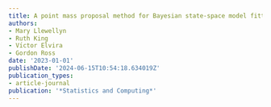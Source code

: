 ```yaml
---
title: A point mass proposal method for Bayesian state-space model fitting
authors:
- Mary Llewellyn
- Ruth King
- Vı́ctor Elvira
- Gordon Ross
date: '2023-01-01'
publishDate: '2024-06-15T10:54:18.634019Z'
publication_types:
- article-journal
publication: '*Statistics and Computing*'
---
```

